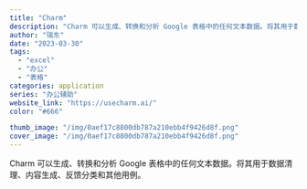 ```yaml
---
title: "Charm"
description: "Charm 可以生成、转换和分析 Google 表格中的任何文本数据。将其用于数据清理、内容生成、反馈分类和其他用例。"
author: "瑞东"
date: "2023-03-30"
tags:
  - "excel"
  - "办公"
  - "表格"
categories: application
series: "办公辅助"
website_link: "https://usecharm.ai/"
color: "#666"

thumb_image: "/img/0aef17c8800db787a210ebb4f9426d8f.png"
cover_image: "/img/0aef17c8800db787a210ebb4f9426d8f.png"
---
```


Charm 可以生成、转换和分析 Google 表格中的任何文本数据。将其用于数据清理、内容生成、反馈分类和其他用例。